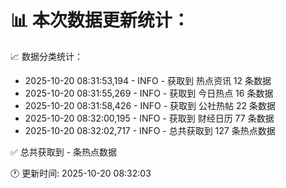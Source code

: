 📊 本次数据更新统计：
==========================

📈 数据分类统计：
- 2025-10-20 08:31:53,194 - INFO - 获取到 热点资讯 12 条数据
- 2025-10-20 08:31:55,269 - INFO - 获取到 今日热点 16 条数据
- 2025-10-20 08:31:58,426 - INFO - 获取到 公社热帖 22 条数据
- 2025-10-20 08:32:00,195 - INFO - 获取到 财经日历 77 条数据
- 2025-10-20 08:32:02,717 - INFO - 总共获取到 127 条热点数据

✅ 总共获取到 - 条热点数据

🕐 更新时间: 2025-10-20 08:32:03
